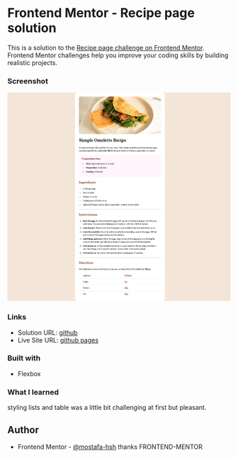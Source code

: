 # Frontend Mentor - Recipe page solution

This is a solution to the [Recipe page challenge on Frontend Mentor](https://www.frontendmentor.io/challenges/recipe-page-KiTsR8QQKm). Frontend Mentor challenges help you improve your coding skills by building realistic projects. 

### Screenshot

![](./screenshot.png)

### Links

- Solution URL: [github](https://github.com/mostafa-hsh/Recipe-page)
- Live Site URL: [github pages](https://mostafa-hsh.github.io/Recipe-page/)

### Built with

- Flexbox


### What I learned

styling lists and table was a little bit challenging at first but pleasant.

## Author

- Frontend Mentor - [@mostafa-hsh](https://www.frontendmentor.io/profile/mostafa-hsh)
thanks FRONTEND-MENTOR